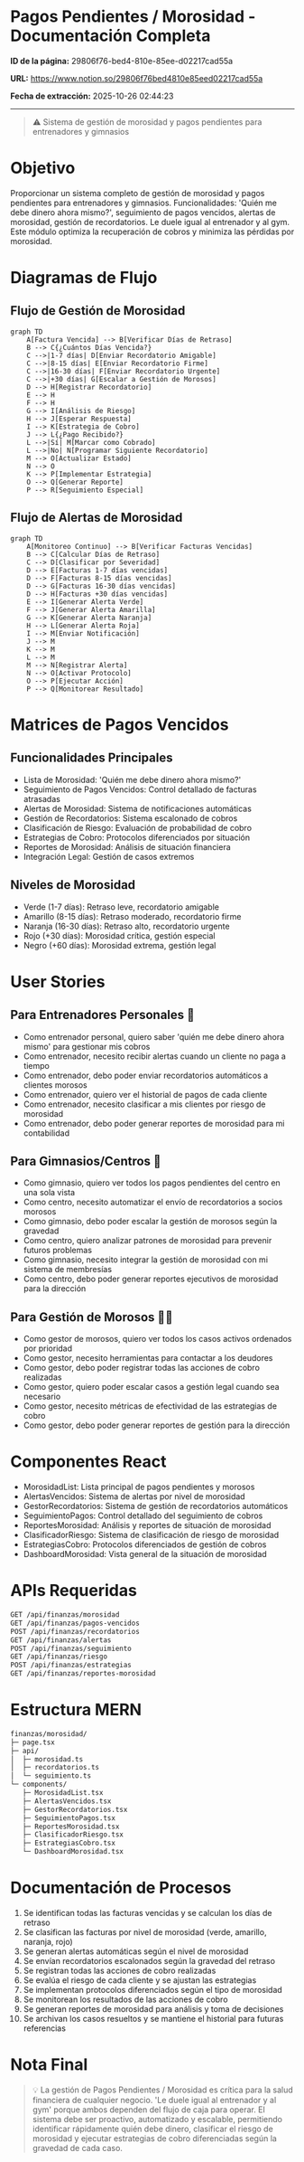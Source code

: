# Pagos Pendientes / Morosidad - Documentación Completa

**ID de la página:** 29806f76-bed4-810e-85ee-d02217cad55a

**URL:** https://www.notion.so/29806f76bed4810e85eed02217cad55a

**Fecha de extracción:** 2025-10-26 02:44:23

---

> ⚠️ Sistema de gestión de morosidad y pagos pendientes para entrenadores y gimnasios

# Objetivo

Proporcionar un sistema completo de gestión de morosidad y pagos pendientes para entrenadores y gimnasios. Funcionalidades: 'Quién me debe dinero ahora mismo?', seguimiento de pagos vencidos, alertas de morosidad, gestión de recordatorios. Le duele igual al entrenador y al gym. Este módulo optimiza la recuperación de cobros y minimiza las pérdidas por morosidad.

# Diagramas de Flujo

## Flujo de Gestión de Morosidad

```mermaid
graph TD
    A[Factura Vencida] --> B[Verificar Días de Retraso]
    B --> C{¿Cuántos Días Vencida?}
    C -->|1-7 días| D[Enviar Recordatorio Amigable]
    C -->|8-15 días| E[Enviar Recordatorio Firme]
    C -->|16-30 días| F[Enviar Recordatorio Urgente]
    C -->|+30 días| G[Escalar a Gestión de Morosos]
    D --> H[Registrar Recordatorio]
    E --> H
    F --> H
    G --> I[Análisis de Riesgo]
    H --> J[Esperar Respuesta]
    I --> K[Estrategia de Cobro]
    J --> L{¿Pago Recibido?}
    L -->|Sí| M[Marcar como Cobrado]
    L -->|No| N[Programar Siguiente Recordatorio]
    M --> O[Actualizar Estado]
    N --> O
    K --> P[Implementar Estrategia]
    O --> Q[Generar Reporte]
    P --> R[Seguimiento Especial]
```

## Flujo de Alertas de Morosidad

```mermaid
graph TD
    A[Monitoreo Continuo] --> B[Verificar Facturas Vencidas]
    B --> C[Calcular Días de Retraso]
    C --> D[Clasificar por Severidad]
    D --> E[Facturas 1-7 días vencidas]
    D --> F[Facturas 8-15 días vencidas]
    D --> G[Facturas 16-30 días vencidas]
    D --> H[Facturas +30 días vencidas]
    E --> I[Generar Alerta Verde]
    F --> J[Generar Alerta Amarilla]
    G --> K[Generar Alerta Naranja]
    H --> L[Generar Alerta Roja]
    I --> M[Enviar Notificación]
    J --> M
    K --> M
    L --> M
    M --> N[Registrar Alerta]
    N --> O[Activar Protocolo]
    O --> P[Ejecutar Acción]
    P --> Q[Monitorear Resultado]
```

# Matrices de Pagos Vencidos

## Funcionalidades Principales

- Lista de Morosidad: 'Quién me debe dinero ahora mismo?'
- Seguimiento de Pagos Vencidos: Control detallado de facturas atrasadas
- Alertas de Morosidad: Sistema de notificaciones automáticas
- Gestión de Recordatorios: Sistema escalonado de cobros
- Clasificación de Riesgo: Evaluación de probabilidad de cobro
- Estrategias de Cobro: Protocolos diferenciados por situación
- Reportes de Morosidad: Análisis de situación financiera
- Integración Legal: Gestión de casos extremos
## Niveles de Morosidad

- Verde (1-7 días): Retraso leve, recordatorio amigable
- Amarillo (8-15 días): Retraso moderado, recordatorio firme
- Naranja (16-30 días): Retraso alto, recordatorio urgente
- Rojo (+30 días): Morosidad crítica, gestión especial
- Negro (+60 días): Morosidad extrema, gestión legal
# User Stories

## Para Entrenadores Personales 🧍

- Como entrenador personal, quiero saber 'quién me debe dinero ahora mismo' para gestionar mis cobros
- Como entrenador, necesito recibir alertas cuando un cliente no paga a tiempo
- Como entrenador, debo poder enviar recordatorios automáticos a clientes morosos
- Como entrenador, quiero ver el historial de pagos de cada cliente
- Como entrenador, necesito clasificar a mis clientes por riesgo de morosidad
- Como entrenador, debo poder generar reportes de morosidad para mi contabilidad
## Para Gimnasios/Centros 🏢

- Como gimnasio, quiero ver todos los pagos pendientes del centro en una sola vista
- Como centro, necesito automatizar el envío de recordatorios a socios morosos
- Como gimnasio, debo poder escalar la gestión de morosos según la gravedad
- Como centro, quiero analizar patrones de morosidad para prevenir futuros problemas
- Como gimnasio, necesito integrar la gestión de morosidad con mi sistema de membresías
- Como centro, debo poder generar reportes ejecutivos de morosidad para la dirección
## Para Gestión de Morosos 👨‍💼

- Como gestor de morosos, quiero ver todos los casos activos ordenados por prioridad
- Como gestor, necesito herramientas para contactar a los deudores
- Como gestor, debo poder registrar todas las acciones de cobro realizadas
- Como gestor, quiero poder escalar casos a gestión legal cuando sea necesario
- Como gestor, necesito métricas de efectividad de las estrategias de cobro
- Como gestor, debo poder generar reportes de gestión para la dirección
# Componentes React

- MorosidadList: Lista principal de pagos pendientes y morosos
- AlertasVencidos: Sistema de alertas por nivel de morosidad
- GestorRecordatorios: Sistema de gestión de recordatorios automáticos
- SeguimientoPagos: Control detallado del seguimiento de cobros
- ReportesMorosidad: Análisis y reportes de situación de morosidad
- ClasificadorRiesgo: Sistema de clasificación de riesgo de morosidad
- EstrategiasCobro: Protocolos diferenciados de gestión de cobros
- DashboardMorosidad: Vista general de la situación de morosidad
# APIs Requeridas

```bash
GET /api/finanzas/morosidad
GET /api/finanzas/pagos-vencidos
POST /api/finanzas/recordatorios
GET /api/finanzas/alertas
POST /api/finanzas/seguimiento
GET /api/finanzas/riesgo
POST /api/finanzas/estrategias
GET /api/finanzas/reportes-morosidad
```

# Estructura MERN

```bash
finanzas/morosidad/
├─ page.tsx
├─ api/
│  ├─ morosidad.ts
│  ├─ recordatorios.ts
│  └─ seguimiento.ts
└─ components/
   ├─ MorosidadList.tsx
   ├─ AlertasVencidos.tsx
   ├─ GestorRecordatorios.tsx
   ├─ SeguimientoPagos.tsx
   ├─ ReportesMorosidad.tsx
   ├─ ClasificadorRiesgo.tsx
   ├─ EstrategiasCobro.tsx
   └─ DashboardMorosidad.tsx
```

# Documentación de Procesos

1. Se identifican todas las facturas vencidas y se calculan los días de retraso
1. Se clasifican las facturas por nivel de morosidad (verde, amarillo, naranja, rojo)
1. Se generan alertas automáticas según el nivel de morosidad
1. Se envían recordatorios escalonados según la gravedad del retraso
1. Se registran todas las acciones de cobro realizadas
1. Se evalúa el riesgo de cada cliente y se ajustan las estrategias
1. Se implementan protocolos diferenciados según el tipo de morosidad
1. Se monitorean los resultados de las acciones de cobro
1. Se generan reportes de morosidad para análisis y toma de decisiones
1. Se archivan los casos resueltos y se mantiene el historial para futuras referencias
# Nota Final

> 💡 La gestión de Pagos Pendientes / Morosidad es crítica para la salud financiera de cualquier negocio. 'Le duele igual al entrenador y al gym' porque ambos dependen del flujo de caja para operar. El sistema debe ser proactivo, automatizado y escalable, permitiendo identificar rápidamente quién debe dinero, clasificar el riesgo de morosidad y ejecutar estrategias de cobro diferenciadas según la gravedad de cada caso.

